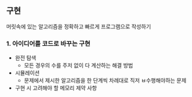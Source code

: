 ## 구현
머릿속에 있는 알고리즘을 정확하고 빠르게 프로그램으로 작성하기

### 1. 아이디어를 코드로 바꾸는 구현
* 완전 탐색
    * 모든 경우의 수를 주저 없이 다 계산하는 해결 방법
* 시뮬레이션
    * 문제에서 제시한 알고리즘을 한 단계씩 차례대로 직저 ㅂ수행해야하는 문제
* 구현 시 고려해야 할 메모리 제약 사항
